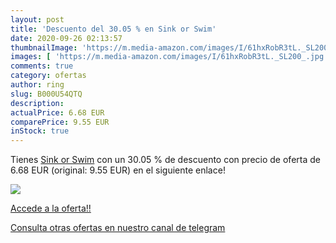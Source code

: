 ```yaml
---
layout: post
title: 'Descuento del 30.05 % en Sink or Swim'
date: 2020-09-26 02:13:57
thumbnailImage: 'https://m.media-amazon.com/images/I/61hxRobR3tL._SL200_.jpg'
images: [ 'https://m.media-amazon.com/images/I/61hxRobR3tL._SL200_.jpg' ]
comments: true
category: ofertas
author: ring
slug: B000U54QTQ
description:
actualPrice: 6.68 EUR
comparePrice: 9.55 EUR
inStock: true
---
```


Tienes [Sink or Swim](https://www.amazon.com/dp/B000U54QTQ/?tag=redken08-20) con un 30.05 % de descuento con precio de oferta de 6.68 EUR (original: 9.55 EUR) en el siguiente enlace!

[![](https://m.media-amazon.com/images/I/61hxRobR3tL._SL200_.jpg)](https://www.amazon.com/dp/B000U54QTQ/?tag=redken08-20)

[Accede a la oferta!!](https://www.amazon.com/dp/B000U54QTQ/?tag=redken08-20)

[Consulta otras ofertas en nuestro canal de telegram](https://t.me/s/ofertas25)
